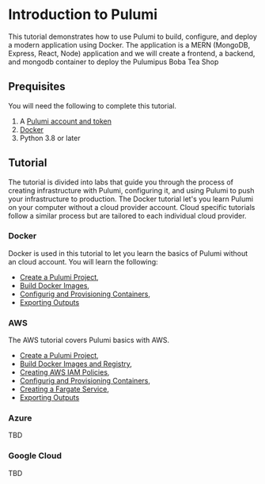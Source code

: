 # Introduction to Pulumi

This tutorial demonstrates how to use Pulumi to build, configure, and deploy a modern application using Docker. The application is a MERN (MongoDB, Express, React, Node) application and we will create a frontend, a backend, and mongodb container to deploy the Pulumipus Boba Tea Shop

## Prequisites

You will need the following to complete this tutorial.

1. A [Pulumi account and token](http:app.pulumi.com)
2. [Docker](https://docs.docker.com/get-docker/)
3. Python 3.8 or later

## Tutorial

The tutorial is divided into labs that guide you through the process of creating infrastructure with Pulumi, configuring it, and using Pulumi to push your infrastructure to production. The Docker tutorial let's you learn Pulumi on your computer without a cloud provider account. Cloud specific tutorials follow a similar process but are tailored to each individual cloud provider.

### Docker

Docker is used in this tutorial to let you learn the basics of Pulumi without an cloud account. You will learn the following:

- [Create a Pulumi Project](.`/docker_introduction_to_pulumi`/lab-01/Creating_a_Pulumi_Project.md),
- [Build Docker Images](./docker_introduction_to_pulumi/lab-02/Create_Docker_Images.md),
- [Configurig and Provisioning Containers](./docker_introduction_to_pulumi/lab-03/-Configuring_and_Provisioning_Containers.md),
- [Exporting Outputs](./docker_introduction_to_pulumi/lab-04/Exporting_Outputs.md)

### AWS

The AWS tutorial covers Pulumi basics with AWS.

- [Create a Pulumi Project](./aws_introduction_to_pulumi/lab-01/Creating_a_Pulumi_Project.md),
- [Build Docker Images and Registry](./aws_introduction_to_pulumi/lab-02/Create_Docker_Images.md),
- [Creating AWS IAM Policies](./aws_introduction_to_pulumi/lab-03/Create_IAM_Policies.md),
- [Configurig and Provisioning Containers](./aws_introduction_to_pulumi/lab-04/-Configuring_and_Provisioning_Containers.md),
- [Creating a Fargate Service](./aws_introduction_to_pulumi/lab-05/Creating_a_Fargate_Service.md),
- [Exporting Outputs](./aws_introduction_to_pulumi/lab-06/Exporting_Outputs.md)

### Azure

TBD

### Google Cloud

TBD
